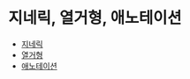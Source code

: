 # **지네릭, 열거형, 애노테이션**
* [지네릭](https://github.com/sejins/Jin-Study-JAVA/blob/main/java-man/src/main/java/chapter12/generics.md)
* [열거형](https://github.com/sejins/Jin-Study-JAVA/blob/main/java-man/src/main/java/chapter12/enums/enums.md)
* [애노테이션]()